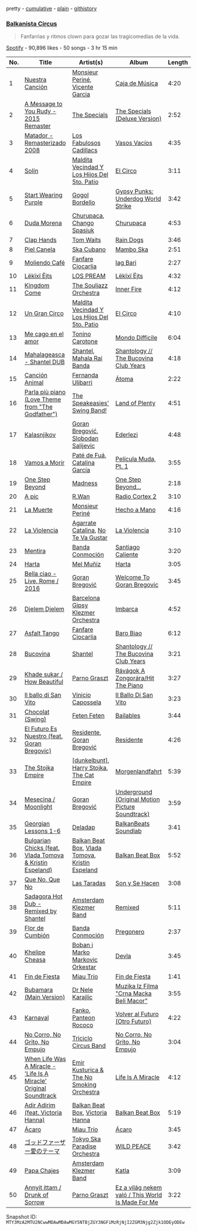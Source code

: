 pretty - [cumulative](/playlists/cumulative/37i9dQZF1DXdxLagECufdp.md) - [plain](/playlists/plain/37i9dQZF1DXdxLagECufdp) - [githistory](https://github.githistory.xyz/mackorone/spotify-playlist-archive/blob/main/playlists/plain/37i9dQZF1DXdxLagECufdp)

### [Balkanista Circus](https://open.spotify.com/playlist/37i9dQZF1DXdxLagECufdp)

> Fanfarrias y ritmos clown para gozar las tragicomedias de la vida.

[Spotify](https://open.spotify.com/user/spotify) - 90,896 likes - 50 songs - 3 hr 15 min

| No. | Title | Artist(s) | Album | Length |
|---|---|---|---|---|
| 1 | [Nuestra Canción](https://open.spotify.com/track/5reQI13tWWYDLMrGcUF4Mk) | [Monsieur Periné](https://open.spotify.com/artist/36KsCCwgI0Dep97yVJWmkK), [Vicente Garcia](https://open.spotify.com/artist/2Otnykd696YidQYfEGVmNq) | [Caja de Música](https://open.spotify.com/album/4XSLqHHDwqAnjwoMTtx7jC) | 4:20 |
| 2 | [A Message to You Rudy \- 2015 Remaster](https://open.spotify.com/track/49slT7gVW0zj1KIG8w6DoL) | [The Specials](https://open.spotify.com/artist/6xnvNmSzmeOE1bLKnYXKW3) | [The Specials \(Deluxe Version\)](https://open.spotify.com/album/2OHPxPTasGkolt8lFDxCpE) | 2:52 |
| 3 | [Matador \- Remasterizado 2008](https://open.spotify.com/track/7d4pdMym8ZBOgf1oVPTiPb) | [Los Fabulosos Cadillacs](https://open.spotify.com/artist/2FS22haX3FYbyOsUAkuYqZ) | [Vasos Vacíos](https://open.spotify.com/album/54A9Agody2BGDXtTGMdFn4) | 4:35 |
| 4 | [Solín](https://open.spotify.com/track/4OnOwfpbZCwHnFNDqgjOuS) | [Maldita Vecindad Y Los Hijos Del 5to\. Patio](https://open.spotify.com/artist/6WvDtNFHOWHfiNy8NVHujT) | [El Circo](https://open.spotify.com/album/5VJ9cWdT6Kv9UawePqLhCI) | 3:11 |
| 5 | [Start Wearing Purple](https://open.spotify.com/track/3q2e5D6NGrfh9Mx7WlrnHq) | [Gogol Bordello](https://open.spotify.com/artist/2SVw939fwuqSobLjF8u78b) | [Gypsy Punks: Underdog World Strike](https://open.spotify.com/album/13wK6cU29pZjFs0zz2Ajbh) | 3:42 |
| 6 | [Duda Morena](https://open.spotify.com/track/2tUUUBIx7SqR3WVVSN7R5V) | [Churupaca](https://open.spotify.com/artist/0B6mwRbxKrvUvklMk9571H), [Chango Spasiuk](https://open.spotify.com/artist/0qGRkfnUqWeG49vbCv6rMY) | [Churupaca](https://open.spotify.com/album/4WEJMxY05ww9RP2jCK4SXX) | 4:53 |
| 7 | [Clap Hands](https://open.spotify.com/track/5TeoCsHbzWo9UgMW3rv7JL) | [Tom Waits](https://open.spotify.com/artist/7x83XhcMbOTl1UdYsPTuZM) | [Rain Dogs](https://open.spotify.com/album/5bbb7E51zaDCuD85uLyFkK) | 3:46 |
| 8 | [Piel Canela](https://open.spotify.com/track/1YopIwn9N58vwfrEIasIne) | [Ska Cubano](https://open.spotify.com/artist/6lmoqMxughzdlxvQTsUXjF) | [Mambo Ska](https://open.spotify.com/album/7qfCYynbJSqc6OzpLQwRy6) | 2:51 |
| 9 | [Moliendo Café](https://open.spotify.com/track/7eOtKm3fNAeAhAoIZmJuEY) | [Fanfare Ciocarlia](https://open.spotify.com/artist/40iJCAOCz6nhRs6CbsAtOg) | [Iag Bari](https://open.spotify.com/album/6zUrmT5eJIG2lNajO4AxJj) | 2:27 |
| 10 | [Lëkïxï Ëjts](https://open.spotify.com/track/5BQQ6iaZ16xhI46IvlBUVQ) | [LOS PREAM](https://open.spotify.com/artist/2YSwwTeuf7ytDyxsSEpylH) | [Lëkïxï Ëjts](https://open.spotify.com/album/36Rcp540rFEhN1QkTdmQv1) | 4:32 |
| 11 | [Kingdom Come](https://open.spotify.com/track/5uhJnZd0m9Xz3GafDeMJxK) | [The Souljazz Orchestra](https://open.spotify.com/artist/0MiCOT2cVYso39XSskiUUo) | [Inner Fire](https://open.spotify.com/album/2w28yTFohFkW0UnIGKqLdY) | 4:12 |
| 12 | [Un Gran Circo](https://open.spotify.com/track/5BwVAAJzAuzpDHeWuKdFsN) | [Maldita Vecindad Y Los Hijos Del 5to\. Patio](https://open.spotify.com/artist/6WvDtNFHOWHfiNy8NVHujT) | [El Circo](https://open.spotify.com/album/5VJ9cWdT6Kv9UawePqLhCI) | 4:10 |
| 13 | [Me cago en el amor](https://open.spotify.com/track/6nfxhYm1k0OodleIJfTepK) | [Tonino Carotone](https://open.spotify.com/artist/6rM57PYs1352JJdgKFFG2n) | [Mondo Difficile](https://open.spotify.com/album/0UbCMQfV6mZZQi0lAPAWUG) | 6:04 |
| 14 | [Mahalageasca \- Shantel DUB](https://open.spotify.com/track/1rhlWjJHCgxCWetBwQyiKH) | [Shantel](https://open.spotify.com/artist/0F8l1raRpXvRCsTrfSVocA), [Mahala Rai Banda](https://open.spotify.com/artist/5eFcEnUv0A83EIHKVrXzg4) | [Shantology // The Bucovina Club Years](https://open.spotify.com/album/3pHFRveyl26dcZd4F3sX6b) | 4:18 |
| 15 | [Canción Animal](https://open.spotify.com/track/4WEaMJomqn7EtH6frQe0dI) | [Fernanda Ulibarri](https://open.spotify.com/artist/7xcXkowvgYLmNwl8ST2uvd) | [Átoma](https://open.spotify.com/album/1GnZNhvpkEWW64WkjTyzfg) | 2:22 |
| 16 | [Parla più piano \(Love Theme from "The Godfather"\)](https://open.spotify.com/track/4vs7AkZvFE3T87rdfQEvVA) | [The Speakeasies' Swing Band!](https://open.spotify.com/artist/1oUi6Bbik9rnyUtnQUnC2g) | [Land of Plenty](https://open.spotify.com/album/2R4Nkyigz44hJbVd004zhS) | 4:51 |
| 17 | [Kalasnjikov](https://open.spotify.com/track/6OlCJxmWri50RLA1CrBYZ6) | [Goran Bregović](https://open.spotify.com/artist/491v9k5NTGBGanwqPNSkuS), [Slobodan Salijevic](https://open.spotify.com/artist/2qAYOCvQeh0CluLvtMBQZL) | [Ederlezi](https://open.spotify.com/album/2EQJq127u4ihk7QU0Voas2) | 4:48 |
| 18 | [Vamos a Morir](https://open.spotify.com/track/2IFFqBY6Khw7vgVezoXXkY) | [Paté de Fuá](https://open.spotify.com/artist/188pkeHUWXnROe7lFVYRRa), [Catalina García](https://open.spotify.com/artist/2eWiATMtcOCS8vAjRJp9iY) | [Película Muda, Pt\. 1](https://open.spotify.com/album/2f7V6LPb6YxOOioi016Bpc) | 3:55 |
| 19 | [One Step Beyond](https://open.spotify.com/track/1G6eFFDRaLr9EbThnhzMBD) | [Madness](https://open.spotify.com/artist/4AYkFtEBnNnGuoo8HaHErd) | [One Step Beyond...](https://open.spotify.com/album/5Jst9QoWbNmjQFUyGIkMnA) | 2:18 |
| 20 | [A pic](https://open.spotify.com/track/229qb30DJB2xQM4Mgt3muY) | [R.Wan](https://open.spotify.com/artist/4mKvEitgF7NfkYzNzApnwT) | [Radio Cortex 2](https://open.spotify.com/album/43okl0zDTPNLy226YoY58X) | 3:10 |
| 21 | [La Muerte](https://open.spotify.com/track/6JbuWmDTkDWKD7L5uN0Jyv) | [Monsieur Periné](https://open.spotify.com/artist/36KsCCwgI0Dep97yVJWmkK) | [Hecho a Mano](https://open.spotify.com/album/58RU5pUqiS7098vJ5gJlIn) | 4:16 |
| 22 | [La Violencia](https://open.spotify.com/track/2ZSh2anXpuTLC6utOkavyb) | [Agarrate Catalina](https://open.spotify.com/artist/0Jo06O68y5JjVgiPbAR9Ox), [No Te Va Gustar](https://open.spotify.com/artist/4ZDoy7AWNgQVmX7T0u0B1j) | [La Violencia](https://open.spotify.com/album/3YgJr7L4JQGqDvA7qwkzYm) | 3:10 |
| 23 | [Mentira](https://open.spotify.com/track/1NpqV60GHzxPrINvbo14tH) | [Banda Conmoción](https://open.spotify.com/artist/2UNMW1OKE0X1cwJHWER67g) | [Santiago Caliente](https://open.spotify.com/album/5OR9wpC5rXNgRRii8UVIqZ) | 3:20 |
| 24 | [Harta](https://open.spotify.com/track/1J4xv5V5dzkA8UGtXSbCNU) | [Mel Muñiz](https://open.spotify.com/artist/05NEGCiyDYaJtcPiagl46Y) | [Harta](https://open.spotify.com/album/7xxEXEwifY6NE0sEmIybSg) | 3:05 |
| 25 | [Bella ciao \- Live, Rome / 2016](https://open.spotify.com/track/64ATEI3hHvVfzTES9d4sgt) | [Goran Bregović](https://open.spotify.com/artist/491v9k5NTGBGanwqPNSkuS) | [Welcome To Goran Bregovic](https://open.spotify.com/album/77MrRtQU0y7U4F1oz0ayda) | 3:45 |
| 26 | [Djelem Djelem](https://open.spotify.com/track/03nCB2bLgZMahtLTtKk0pU) | [Barcelona Gipsy Klezmer Orchestra](https://open.spotify.com/artist/3PTfq1DY4qdmJaIySsHinw) | [Imbarca](https://open.spotify.com/album/19MmbEcj7NqppcIlQaaS32) | 4:52 |
| 27 | [Asfalt Tango](https://open.spotify.com/track/56zs50f4ZqV1TMtzkw2oTc) | [Fanfare Ciocarlia](https://open.spotify.com/artist/40iJCAOCz6nhRs6CbsAtOg) | [Baro Biao](https://open.spotify.com/album/51fzQZ94klHH5ToOVN6Uy3) | 6:12 |
| 28 | [Bucovina](https://open.spotify.com/track/5cBHEbHIhZ6o4xkVqnxygC) | [Shantel](https://open.spotify.com/artist/0F8l1raRpXvRCsTrfSVocA) | [Shantology // The Bucovina Club Years](https://open.spotify.com/album/3pHFRveyl26dcZd4F3sX6b) | 3:21 |
| 29 | [Khade sukar / How Beautiful](https://open.spotify.com/track/7eKAyiTCUGL9e4JpF63iep) | [Parno Graszt](https://open.spotify.com/artist/5hBCfYFEDK8otrksMYuzoL) | [Rávágok A Zongorára/Hit The Piano](https://open.spotify.com/album/1b9GWIbKBQLRCAXFhLOHgA) | 3:27 |
| 30 | [Il ballo di San Vito](https://open.spotify.com/track/6oC8FuowgLT4ZSlXECLCNX) | [Vinicio Capossela](https://open.spotify.com/artist/6FlxhoUGATC40TALMesaFM) | [Il Ballo Di San Vito](https://open.spotify.com/album/7dFDRhEgvQZHu77TuvoEri) | 3:23 |
| 31 | [Chocolat \(Swing\)](https://open.spotify.com/track/42gaDDxNCrQMkri7sQcqGq) | [Feten Feten](https://open.spotify.com/artist/2jA6wEXprTZysvomP2krp8) | [Bailables](https://open.spotify.com/album/2LXPajOlTfGvlm6jm1oFtW) | 3:44 |
| 32 | [El Futuro Es Nuestro \(feat\. Goran Bregovic\)](https://open.spotify.com/track/0vJWanOoPwLdy4sgyM1FGC) | [Residente](https://open.spotify.com/artist/5GcWBUX00IPuWVGMIRK1sS), [Goran Bregović](https://open.spotify.com/artist/491v9k5NTGBGanwqPNSkuS) | [Residente](https://open.spotify.com/album/6yClcORh3xiP9Gg1aqbvZ9) | 4:26 |
| 33 | [The Stojka Empire](https://open.spotify.com/track/1jijW2TdA9x8XDrsQIPv7N) | [\[dunkelbunt\]](https://open.spotify.com/artist/16LvTqpD4wlfFb4EBcW0x3), [Harry Stojka](https://open.spotify.com/artist/3UoFXEOzD4kf5aPTplFX5c), [The Cat Empire](https://open.spotify.com/artist/023YMawCG3OvACmRjWxLWC) | [Morgenlandfahrt](https://open.spotify.com/album/5yOdpBaqNL30wYZNaAa9bI) | 5:39 |
| 34 | [Mesecina / Moonlight](https://open.spotify.com/track/4j3HKFuIHwdxxbZmPqJJYX) | [Goran Bregović](https://open.spotify.com/artist/491v9k5NTGBGanwqPNSkuS) | [Underground \(Original Motion Picture Soundtrack\)](https://open.spotify.com/album/2xMLHeRDiuzNWIrZt7Q8na) | 3:59 |
| 35 | [Georgian Lessons 1\-6](https://open.spotify.com/track/7LRNTyc8LdVLCsVG99Rfht) | [Deladap](https://open.spotify.com/artist/1KIo4b95g1KHA2AQz7fwa2) | [BalkanBeats Soundlab](https://open.spotify.com/album/0KcQc9aXSMvzhhx2lRfp1Y) | 3:41 |
| 36 | [Bulgarian Chicks \(feat\. Vlada Tomova & Kristin Espeland\)](https://open.spotify.com/track/6Z0xtMYSC5RSSPFcFTzNZY) | [Balkan Beat Box](https://open.spotify.com/artist/2rmMyZC0sUD1a3jkDxp7iY), [Vlada Tomova](https://open.spotify.com/artist/74f7fNXxNm4fYu7ajpXykd), [Kristin Espeland](https://open.spotify.com/artist/1z15SEPLxHchqfFI7SBCTJ) | [Balkan Beat Box](https://open.spotify.com/album/3kpfXAnyZmUXmjnVe8u1G2) | 5:52 |
| 37 | [Que No, Que No](https://open.spotify.com/track/1CfDgFfSpVIrufYPVX02et) | [Las Taradas](https://open.spotify.com/artist/0cvN008loU6mGFr4IiYjVO) | [Son y Se Hacen](https://open.spotify.com/album/7CBtEchhPV1o3BLPlgPcuC) | 3:08 |
| 38 | [Sadagora Hot Dub \- Remixed by Shantel](https://open.spotify.com/track/3Wb0d7PcBdFKVnTJ75UQ1l) | [Amsterdam Klezmer Band](https://open.spotify.com/artist/2vMBszTQ5H66LhDEM3mSvl) | [Remixed](https://open.spotify.com/album/5LjkNrn1rnhAk0dimZGrk5) | 5:11 |
| 39 | [Flor de Cumbión](https://open.spotify.com/track/1iw2aoN9vgmzHw0acRFvAZ) | [Banda Conmoción](https://open.spotify.com/artist/2UNMW1OKE0X1cwJHWER67g) | [Pregonero](https://open.spotify.com/album/44vJ4lHPNZmfZ09TJ4Q1Hd) | 2:37 |
| 40 | [Khelipe Cheasa](https://open.spotify.com/track/0ejUrxuNZlxET3wuoepkXa) | [Boban i Marko Markovic Orkestar](https://open.spotify.com/artist/45NfIph232CCNfn07NoSbs) | [Devla](https://open.spotify.com/album/1w1BcVgQEOkWma7R7NhkFx) | 3:45 |
| 41 | [Fin de Fiesta](https://open.spotify.com/track/0ZzNRgWM8LkgiHXbr3gfuq) | [Miau Trío](https://open.spotify.com/artist/0WIn93XS8EmNaLPG3AZpeL) | [Fin de Fiesta](https://open.spotify.com/album/4sui0UO1NPlOUeRC9zvKy5) | 1:41 |
| 42 | [Bubamara \(Main Version\)](https://open.spotify.com/track/6lFMUE3wCWMxw63N0GKeUJ) | [Dr Nele Karajlic](https://open.spotify.com/artist/6S93eD0WtHS03m2IdOdlsx) | [Muzika Iz Filma "Crna Macka Beli Macor"](https://open.spotify.com/album/5IbXHF05fEGWn70rtON4ZZ) | 3:55 |
| 43 | [Karnaval](https://open.spotify.com/track/0QoKi5HQm7srBiovlTpTws) | [Fanko](https://open.spotify.com/artist/7FTVF3GI4iIuxErFlgYS2n), [Panteon Rococo](https://open.spotify.com/artist/11mqrDSFRRz8g0Wb3syJj5) | [Volver al Futuro \(Otro Futuro\)](https://open.spotify.com/album/184ZgYcvVQWNyvoDHBYtuE) | 4:22 |
| 44 | [No Corro, No Grito, No Empujo](https://open.spotify.com/track/2zMauuBuWdlJxv3EFkEGLv) | [Triciclo Circus Band](https://open.spotify.com/artist/6Kkbu7QNMwiSeQxTJ8hFZt) | [No Corro, No Grito, No Empujo](https://open.spotify.com/album/0Gl73ICTO0K3h8f1E9cdZy) | 3:04 |
| 45 | [When Life Was A Miracle \- 'Life Is A Miracle' Original Soundtrack](https://open.spotify.com/track/5J9r1cpWmKZOdysqJ5fKUn) | [Emir Kusturica & The No Smoking Orchestra](https://open.spotify.com/artist/7yy1z6ahPRPKWXOp2z0CPp) | [Life Is A Miracle](https://open.spotify.com/album/7qYvgzNzni0JD1qhomXsje) | 4:12 |
| 46 | [Adir Adirim \(feat\. Victoria Hanna\)](https://open.spotify.com/track/6VxSZtJSur7288x4F6Ky2S) | [Balkan Beat Box](https://open.spotify.com/artist/2rmMyZC0sUD1a3jkDxp7iY), [Victoria Hanna](https://open.spotify.com/artist/5nVeL2VpRWBOmH5oN8nuqv) | [Balkan Beat Box](https://open.spotify.com/album/3kpfXAnyZmUXmjnVe8u1G2) | 5:19 |
| 47 | [Ácaro](https://open.spotify.com/track/1u2j4CufZ3HIZIo8y2yJs7) | [Miau Trío](https://open.spotify.com/artist/0WIn93XS8EmNaLPG3AZpeL) | [Ácaro](https://open.spotify.com/album/5p9sfsdqNlhSDqbotwaJj5) | 3:45 |
| 48 | [ゴッドファーザー愛のテーマ](https://open.spotify.com/track/3wMcumG7H13Oq3HvHeeok5) | [Tokyo Ska Paradise Orchestra](https://open.spotify.com/artist/0UZq6vAHrwGgctvxTzzxYm) | [WILD PEACE](https://open.spotify.com/album/5R19j19wldlcON2ZTaJikv) | 3:42 |
| 49 | [Papa Chajes](https://open.spotify.com/track/0xW2mOUr00euj1d3hxW0lM) | [Amsterdam Klezmer Band](https://open.spotify.com/artist/2vMBszTQ5H66LhDEM3mSvl) | [Katla](https://open.spotify.com/album/5B59wDL9L6PQxsWWnYtrk9) | 3:09 |
| 50 | [Annyit ittam / Drunk of Sorrow](https://open.spotify.com/track/007XTE3Ua8JVzxW8bGwPwb) | [Parno Graszt](https://open.spotify.com/artist/5hBCfYFEDK8otrksMYuzoL) | [Ez a világ nekem való / This World Is Made For Me](https://open.spotify.com/album/47yWcxAHMpajgxnHVTaxJP) | 3:22 |

Snapshot ID: `MTY3MzA2MTU2NCwwMDAwMDAwMGY5NTBjZGY3NGFiMzRjNjI2ZGM3Njg2Zjk1ODEyODEw`
